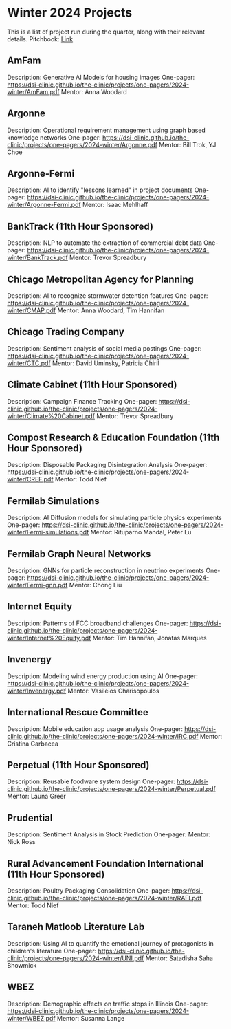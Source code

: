 # Winter 2024 Projects
This is a list of project run during the quarter, along with their relevant details.
Pitchbook: [Link](./pitchbooks/2024-winter-pitchbook.pdf)
## AmFam
Description: Generative AI Models for housing images
One-pager: https://dsi-clinic.github.io/the-clinic/projects/one-pagers/2024-winter/AmFam.pdf
Mentor: Anna Woodard

## Argonne
Description: Operational requirement management using graph based knowledge            networks
One-pager: https://dsi-clinic.github.io/the-clinic/projects/one-pagers/2024-winter/Argonne.pdf
Mentor: Bill Trok, YJ Choe

## Argonne-Fermi
Description: AI to identify "lessons learned" in project documents
One-pager: https://dsi-clinic.github.io/the-clinic/projects/one-pagers/2024-winter/Argonne-Fermi.pdf
Mentor: Isaac Mehlhaff

## BankTrack (11th Hour Sponsored)
Description: NLP to automate the extraction of commercial debt data
One-pager: https://dsi-clinic.github.io/the-clinic/projects/one-pagers/2024-winter/BankTrack.pdf
Mentor: Trevor Spreadbury

## Chicago Metropolitan Agency for Planning
Description: AI to recognize stormwater detention features
One-pager: https://dsi-clinic.github.io/the-clinic/projects/one-pagers/2024-winter/CMAP.pdf
Mentor: Anna Woodard, Tim Hannifan

## Chicago Trading Company
Description: Sentiment analysis of social media postings
One-pager: https://dsi-clinic.github.io/the-clinic/projects/one-pagers/2024-winter/CTC.pdf
Mentor: David Uminsky, Patricia Chiril

## Climate Cabinet (11th Hour Sponsored)
Description: Campaign Finance Tracking
One-pager: https://dsi-clinic.github.io/the-clinic/projects/one-pagers/2024-winter/Climate%20Cabinet.pdf
Mentor: Trevor Spreadbury

## Compost Research & Education Foundation (11th Hour Sponsored)
Description: Disposable Packaging Disintegration Analysis
One-pager: https://dsi-clinic.github.io/the-clinic/projects/one-pagers/2024-winter/CREF.pdf
Mentor: Todd Nief

## Fermilab Simulations
Description: AI Diffusion models for simulating particle physics experiments
One-pager: https://dsi-clinic.github.io/the-clinic/projects/one-pagers/2024-winter/Fermi-simulations.pdf
Mentor: Rituparno Mandal, Peter Lu

## Fermilab Graph Neural Networks
Description: GNNs for particle reconstruction in neutrino experiments
One-pager: https://dsi-clinic.github.io/the-clinic/projects/one-pagers/2024-winter/Fermi-gnn.pdf
Mentor: Chong Liu

## Internet Equity
Description: Patterns of FCC broadband challenges
One-pager: https://dsi-clinic.github.io/the-clinic/projects/one-pagers/2024-winter/Internet%20Equity.pdf
Mentor: Tim Hannifan, Jonatas Marques

## Invenergy
Description: Modeling wind energy production using AI
One-pager: https://dsi-clinic.github.io/the-clinic/projects/one-pagers/2024-winter/Invenergy.pdf
Mentor: Vasileios Charisopoulos

## International Rescue Committee
Description: Mobile education app usage analysis
One-pager: https://dsi-clinic.github.io/the-clinic/projects/one-pagers/2024-winter/IRC.pdf
Mentor: Cristina Garbacea

## Perpetual (11th Hour Sponsored)
Description: Reusable foodware system design
One-pager: https://dsi-clinic.github.io/the-clinic/projects/one-pagers/2024-winter/Perpetual.pdf
Mentor: Launa Greer

## Prudential
Description: Sentiment Analysis in Stock Prediction
One-pager: 
Mentor: Nick Ross

## Rural Advancement Foundation International (11th Hour Sponsored)
Description: Poultry Packaging Consolidation
One-pager: https://dsi-clinic.github.io/the-clinic/projects/one-pagers/2024-winter/RAFI.pdf
Mentor: Todd Nief

## Taraneh Matloob Literature Lab
Description: Using AI to quantify the emotional journey of protagonists in children's literature
One-pager: https://dsi-clinic.github.io/the-clinic/projects/one-pagers/2024-winter/UNI.pdf
Mentor: Satadisha Saha Bhowmick

## WBEZ
Description: Demographic effects on traffic stops in Illinois
One-pager: https://dsi-clinic.github.io/the-clinic/projects/one-pagers/2024-winter/WBEZ.pdf
Mentor: Susanna Lange

